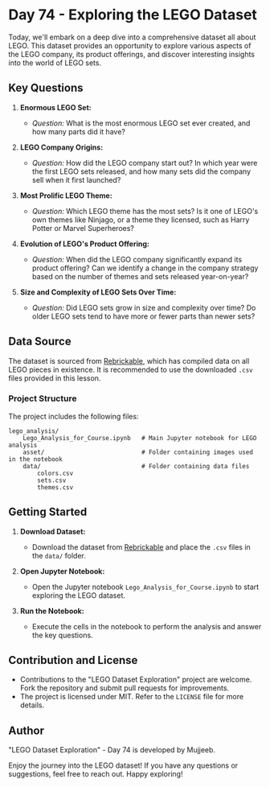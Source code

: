 # Day 74 - Exploring the LEGO Dataset

Today, we'll embark on a deep dive into a comprehensive dataset all about LEGO. This dataset provides an opportunity to explore various aspects of the LEGO company, its product offerings, and discover interesting insights into the world of LEGO sets.

## Key Questions

1. **Enormous LEGO Set:**
   - *Question:* What is the most enormous LEGO set ever created, and how many parts did it have?

2. **LEGO Company Origins:**
   - *Question:* How did the LEGO company start out? In which year were the first LEGO sets released, and how many sets did the company sell when it first launched?

3. **Most Prolific LEGO Theme:**
   - *Question:* Which LEGO theme has the most sets? Is it one of LEGO's own themes like Ninjago, or a theme they licensed, such as Harry Potter or Marvel Superheroes?

4. **Evolution of LEGO's Product Offering:**
   - *Question:* When did the LEGO company significantly expand its product offering? Can we identify a change in the company strategy based on the number of themes and sets released year-on-year?

5. **Size and Complexity of LEGO Sets Over Time:**
   - *Question:* Did LEGO sets grow in size and complexity over time? Do older LEGO sets tend to have more or fewer parts than newer sets?

## Data Source

The dataset is sourced from [Rebrickable](https://rebrickable.com/downloads/), which has compiled data on all LEGO pieces in existence. It is recommended to use the downloaded `.csv` files provided in this lesson.

### Project Structure

The project includes the following files:

```
lego_analysis/
    Lego_Analysis_for_Course.ipynb   # Main Jupyter notebook for LEGO analysis
    asset/                           # Folder containing images used in the notebook
    data/                            # Folder containing data files
        colors.csv
        sets.csv
        themes.csv
```

## Getting Started

1. **Download Dataset:**
   - Download the dataset from [Rebrickable](https://rebrickable.com/downloads/) and place the `.csv` files in the `data/` folder.

2. **Open Jupyter Notebook:**
   - Open the Jupyter notebook `Lego_Analysis_for_Course.ipynb` to start exploring the LEGO dataset.

3. **Run the Notebook:**
   - Execute the cells in the notebook to perform the analysis and answer the key questions.

## Contribution and License

- Contributions to the "LEGO Dataset Exploration" project are welcome. Fork the repository and submit pull requests for improvements.
- The project is licensed under MIT. Refer to the `LICENSE` file for more details.

## Author

"LEGO Dataset Exploration" - Day 74 is developed by Mujjeeb.

Enjoy the journey into the LEGO dataset! If you have any questions or suggestions, feel free to reach out. Happy exploring!